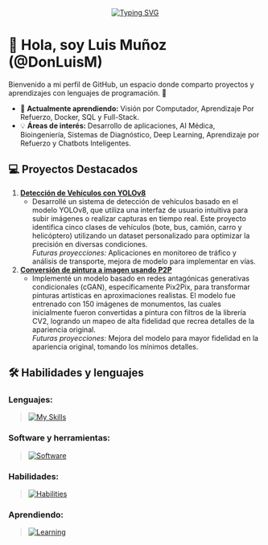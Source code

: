 <div align="center">
  <a href="https://git.io/typing-svg">
    <img src="https://readme-typing-svg.demolab.com?font=Poppins&weight=500&size=22&duration=6000&pause=1000&color=1E90FF&center=true&width=440&lines=%C2%A1Bienvenido+a+mi+perfil+de+GitHub!" alt="Typing SVG" />
  </a>
</div>

# 👋 Hola, soy Luis Muñoz (@DonLuisM)  
Bienvenido a mi perfil de GitHub, un espacio donde comparto proyectos y aprendizajes con lenguajes de programación. 🚀  

- 🌱 **Actualmente aprendiendo:** Visión por Computador, Aprendizaje Por Refuerzo, Docker, SQL y Full-Stack.
- 💡 **Áreas de interés:** Desarrollo de aplicaciones, AI Médica, Bioingeniería, Sistemas de Diagnóstico, Deep Learning, Aprendizaje por Refuerzo y Chatbots Inteligentes.   

<!-- Añadir los repositorios que me faltan -->
## 💻 Proyectos Destacados  
1. [**Detección de Vehículos con YOLOv8**](https://github.com/DonLuisM/Vehicles_detection_YOLO.git)  
   - Desarrollé un sistema de detección de vehículos basado en el modelo YOLOv8, que utiliza una interfaz de usuario intuitiva para subir imágenes o realizar capturas en tiempo real. Este proyecto identifica cinco clases de vehículos (bote, bus, camión, carro y helicóptero) utilizando un dataset personalizado para optimizar la precisión en diversas condiciones. <br><em>Futuras proyecciones:</em> Aplicaciones en monitoreo de tráfico y análisis de transporte, mejora de modelo para implementar en vías.
2. [**Conversión de pintura a imagen usando P2P**](https://github.com/DonLuisM/Pix2Pix.git)  
   - Implementé un modelo basado en redes antagónicas generativas condicionales (cGAN), específicamente Pix2Pix, para transformar pinturas artísticas en aproximaciones realistas. El modelo fue entrenado con 150 imágenes de monumentos, las cuales inicialmente fueron convertidas a pintura con filtros de la librería CV2, logrando un mapeo de alta fidelidad que recrea detalles de la apariencia original. <br><em>Futuras proyecciones:</em> Mejora del modelo para mayor fidelidad en la apariencia original, tomando los mínimos detalles.

## 🛠️ Habilidades y lenguajes
### Lenguajes:
> [![My Skills](https://skillicons.dev/icons?i=py,js,html,css,arduino)](https://skillicons.dev)

### Software y herramientas:
> [![Software](https://skillicons.dev/icons?i=tensorflow,sklearn,opencv,react,tailwind,vscode)](https://skillicons.dev)

### Habilidades:
> [![Habilities](https://skillicons.dev/icons?i=git,github)](https://skillicons.dev)

### Aprendiendo:
> [![Learning](https://skillicons.dev/icons?i=docker,mysql,threejs)](https://skillicons.dev)



<!--
## 📫 Contáctame  
- 🌐 **Portafolio:** [donluism.dev](https://tu-portafolio.com)  
- 💼 **LinkedIn:** [Luis Mejía](https://www.linkedin.com/in/tu-perfil/)  
- ✉️ **Correo:** donluis@gmail.com  
-->
